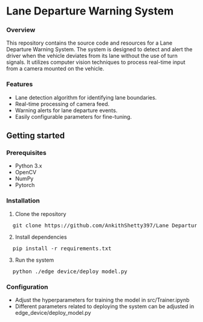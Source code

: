 # Lane Departure Warning System
### Overview
This repository contains the source code and resources for a Lane Departure Warning System. The system is designed to detect and alert the driver when the vehicle deviates from its lane without the use of turn signals. It utilizes computer vision techniques to process real-time input from a camera mounted on the vehicle.
### Features
* Lane detection algorithm for identifying lane boundaries.
* Real-time processing of camera feed.
* Warning alerts for lane departure events.
* Easily configurable parameters for fine-tuning.

## Getting started
### Prerequisites
* Python 3.x
* OpenCV
* NumPy
* Pytorch
### Installation
1. Clone the repository
<pre>
  git clone https://github.com/AnkithShetty397/Lane_Departure_Warning_System.git
</pre>
2. Install dependencies
<pre>
  pip install -r requirements.txt
</pre>
3. Run the system
<pre>
  python ./edge_device/deploy_model.py
</pre>

### Configuration
* Adjust the hyperparameters for training the model in src/Trainer.ipynb
* Different parameters related to deploying the system can be adjusted in edge_device/deploy_model.py


